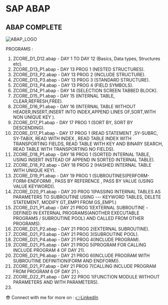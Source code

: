 # SAP ABAP
## ABAP COMPLETE 
![ABAP_LOGO](https://drive.google.com/uc?export=view&id=1W9hk4GUpAMvg3o8nYdxW3p9JJBtacKTy)

PROGRAMS : 

1. ZCORE_D1_D12.abap - DAY 1 TO DAY 12 (Basics, Data types, Structures etc).
2. ZCORE_D13_P1.abap - DAY 13 PROG 1 (NESTED STRUCTURES).
3. ZCORE_D13_P2.abap - DAY 13 PROG 2 (INCLUDE STRUCTURE).
4. ZCORE_D13_P3.abap - DAY 13 PROG 3 (STANDARD STRUCTURE).
5. ZCORE_D13_P4.abap - DAY 13 PROG 4 (FIELD SYMBOLS).
6. ZCORE_D14_P1.abap - DAY 14 (SELECTION SCREEN TABBED BLOCK).
7. ZCORE_D15_P1.abap - DAY 15 (INTERNAL TABLE, CLEAR,REFRESH,FREE).
8. ZCORE_D16_P1.abap - DAY 16 (INTERNAL TABLE WITHOUT HEADER,INSERT,INSERT INTO INDEX,APPEND LINES OF,SORT,WITH NON UNIQUE KEY ).
9. ZCORE_D17_P1.abap - DAY 17 PROG 1 (SORT BY, SORT BY DESCENDING).
10. ZCORE_D17_P1.abap - DAY 17 PROG 1 (READ STATEMENT ,SY-SUBRC, SY-TABIX, READ WITH INDEX , READ TABLE INDEX WITH TRANSPORTING FIELDS, READ TABLE WITH KEY AND BINARY SEARCH, READ TABLE WITH TRANSPORTING NO FIELDS).
11. ZCORE_D18_P1.abap - DAY 18 PROG 1 (SORTED INTERNAL TABLE, USING INSERT INSTEAD OF APPEND IN SORTED INTERNAL TABLE).
12. ZCORE_D18_P2.abap - DAY 18 PROG 2 (HASHED INTERNAL TABLE WITH UNIQUE KEY).
13. ZCORE_D19_P1.abap - DAY 19 PROG 1 (SUBROUTINES(PERFORM-FORM-ENDFORM) , PASS BY REFERENCE , PASS BY VALUE (USING VALUE KEYWORD)).
14. ZCORE_D20_P1.abap - DAY 20 PROG 1(PASSING INTERNAL TABLES AS PARAMETERS TO SUBROUTINE USING --- KEYWORD TABLES, DELETE STATEMENT, MODIFY GT_EMP1 FROM GS_EMP1.)
15. ZCORE_D21_P1.abap - DAY 21 PROG 1(EXTERNAL SUBROUTINE -DEFINED IN EXTERNAL PROGRAMS(ANOTHER EXECUTABLE PROGRAMS / SUBROUTINE POOL) AND CALLED FROM OTHER PROGRAMS).
16. ZCORE_D21_P2.abap - DAY 21 PROG 2(EXTERNAL SUBROUTINE).
17. ZCORE_D21_P3.abap - DAY 21 PROG 3(SUBROUTINE POOL).
18. ZCORE_D21_P4.abap - DAY 21 PROG 4(INCLUDE PROGRAM).
19. ZCORE_D21_P5.abap - DAY 21 PROG 5(PROGRAM FOR CALLING INCLUDE PROGRAM 4 OF DAY 21).
20. ZCORE_D21_P6.abap - DAY 21 PROG 6(INCLUDE PROGRAM WITH SUBROUTINE DEFINITION(FORM AND ENDFORM)).
21. ZCORE_D21_P7.abap - DAY 21 PROG 7(CALLING INCLUDE PROGRAM FROM PROGRAM 6 OF DAY 21 ).
22. ZCORE_D22_P1.abap - DAY 22 PROG 1(FUNCTION MODULE WITHOUT PARAMETERS  AND WITH PARAMETERS).
23. 




😎 Connect with me for more on : 
[👉LinkedIn](https://www.linkedin.com/in/rahulpillai200010)
